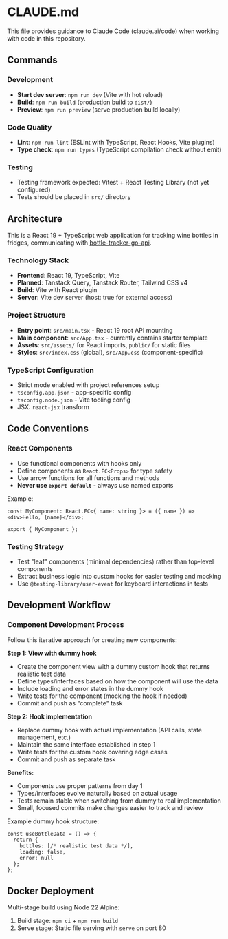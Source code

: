 # CLAUDE.md

This file provides guidance to Claude Code (claude.ai/code) when working with code in this repository.

## Commands

### Development

- **Start dev server**: `npm run dev` (Vite with hot reload)
- **Build**: `npm run build` (production build to `dist/`)
- **Preview**: `npm run preview` (serve production build locally)

### Code Quality

- **Lint**: `npm run lint` (ESLint with TypeScript, React Hooks, Vite plugins)
- **Type check**: `npm run types` (TypeScript compilation check without emit)

### Testing

- Testing framework expected: Vitest + React Testing Library (not yet configured)
- Tests should be placed in `src/` directory

## Architecture

This is a React 19 + TypeScript web application for tracking wine bottles in fridges, communicating with [bottle-tracker-go-api](https://github.com/mariusfa/bottle-tracker-go-api).

### Technology Stack

- **Frontend**: React 19, TypeScript, Vite
- **Planned**: Tanstack Query, Tanstack Router, Tailwind CSS v4
- **Build**: Vite with React plugin
- **Server**: Vite dev server (host: true for external access)

### Project Structure

- **Entry point**: `src/main.tsx` - React 19 root API mounting
- **Main component**: `src/App.tsx` - currently contains starter template
- **Assets**: `src/assets/` for React imports, `public/` for static files
- **Styles**: `src/index.css` (global), `src/App.css` (component-specific)

### TypeScript Configuration

- Strict mode enabled with project references setup
- `tsconfig.app.json` - app-specific config
- `tsconfig.node.json` - Vite tooling config
- JSX: `react-jsx` transform

## Code Conventions

### React Components

- Use functional components with hooks only
- Define components as `React.FC<Props>` for type safety
- Use arrow functions for all functions and methods
- **Never use `export default`** - always use named exports

Example:

```tsx
const MyComponent: React.FC<{ name: string }> = ({ name }) => <div>Hello, {name}</div>;

export { MyComponent };
```

### Testing Strategy

- Test "leaf" components (minimal dependencies) rather than top-level components
- Extract business logic into custom hooks for easier testing and mocking
- Use `@testing-library/user-event` for keyboard interactions in tests

## Development Workflow

### Component Development Process

Follow this iterative approach for creating new components:

**Step 1: View with dummy hook**
- Create the component view with a dummy custom hook that returns realistic test data
- Define types/interfaces based on how the component will use the data
- Include loading and error states in the dummy hook
- Write tests for the component (mocking the hook if needed)
- Commit and push as "complete" task

**Step 2: Hook implementation**
- Replace dummy hook with actual implementation (API calls, state management, etc.)
- Maintain the same interface established in step 1
- Write tests for the custom hook covering edge cases
- Commit and push as separate task

**Benefits:**
- Components use proper patterns from day 1
- Types/interfaces evolve naturally based on actual usage
- Tests remain stable when switching from dummy to real implementation
- Small, focused commits make changes easier to track and review

Example dummy hook structure:
```tsx
const useBottleData = () => {
  return {
    bottles: [/* realistic test data */],
    loading: false,
    error: null
  };
};
```

## Docker Deployment

Multi-stage build using Node 22 Alpine:

1. Build stage: `npm ci` + `npm run build`
2. Serve stage: Static file serving with `serve` on port 80
